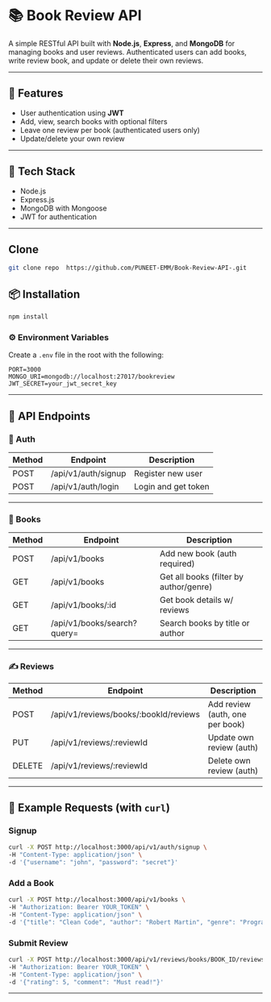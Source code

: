 # 📚 Book Review API

A simple RESTful API built with **Node.js**, **Express**, and **MongoDB** for managing books and user reviews. Authenticated users can add books, write review book, and update or delete their own reviews.

---

## 🚀 Features

* User authentication using **JWT**
* Add, view, search books with optional filters
* Leave one review per book (authenticated users only)
* Update/delete your own review

---

## 🔧 Tech Stack

* Node.js
* Express.js
* MongoDB with Mongoose
* JWT for authentication

---


## Clone

```bash
git clone repo  https://github.com/PUNEET-EMM/Book-Review-API-.git
```

## 📦 Installation

```bash
npm install
```

### ⚙️ Environment Variables

Create a `.env` file in the root with the following:

```env
PORT=3000
MONGO_URI=mongodb://localhost:27017/bookreview
JWT_SECRET=your_jwt_secret_key
```

---

## 📌 API Endpoints

### 🧑 Auth

| Method | Endpoint         | Description         |
| ------ | ---------------- | ------------------- |
| POST   | /api/v1/auth/signup | Register new user   |
| POST   | /api/v1/auth/login  | Login and get token |

---

### 📘 Books

| Method | Endpoint                 | Description                            |
| ------ | ------------------------ | -------------------------------------- |
| POST   | /api/v1/books               | Add new book (auth required)           |
| GET    | /api/v1/books               | Get all books (filter by author/genre) |
| GET    | /api/v1/books/:id          | Get book details w/ reviews            |
| GET    | /api/v1/books/search?query= | Search books by title or author        |

---

### ✍️ Reviews

| Method | Endpoint                            | Description                     |
| ------ | ----------------------------------- | ------------------------------- |
| POST   | /api/v1/reviews/books/:bookId/reviews | Add review (auth, one per book) |
| PUT    | /api/v1/reviews/:reviewId     | Update own review (auth)        |
| DELETE | /api/v1/reviews/:reviewId     | Delete own review (auth)        |

---

## 🧪 Example Requests (with `curl`)

### Signup

```bash
curl -X POST http://localhost:3000/api/v1/auth/signup \
-H "Content-Type: application/json" \
-d '{"username": "john", "password": "secret"}'
```

### Add a Book

```bash
curl -X POST http://localhost:3000/api/v1/books \
-H "Authorization: Bearer YOUR_TOKEN" \
-H "Content-Type: application/json" \
-d '{"title": "Clean Code", "author": "Robert Martin", "genre": "Programming"}'
```

### Submit Review

```bash
curl -X POST http://localhost:3000/api/v1/reviews/books/BOOK_ID/reviews \
-H "Authorization: Bearer YOUR_TOKEN" \
-H "Content-Type: application/json" \
-d '{"rating": 5, "comment": "Must read!"}'
```

---







